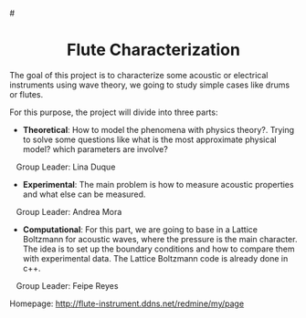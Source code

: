#<center> <h1>Flute Characterization</h1> </center>


The goal of this project is to characterize some acoustic or electrical instruments using wave theory, we going to study simple cases like drums or flutes.


For this purpose, the project will divide into three parts:


* **Theoretical**: How to model the phenomena with physics theory?. Trying to solve some questions like what is the most approximate physical model? which parameters are involve?

&nbsp;&nbsp; Group Leader: Lina Duque


* **Experimental**: The main problem is how to measure acoustic properties and what else can be measured.

&nbsp;&nbsp; Group Leader: Andrea Mora


* **Computational**: For this part, we are going to base in a Lattice Boltzmann for acoustic waves, where the pressure is the main character. The idea is to set up the boundary conditions and how to compare them with experimental data.
The Lattice Boltzmann code is already done in c++.

&nbsp;&nbsp; Group Leader: Feipe Reyes


Homepage: http://flute-instrument.ddns.net/redmine/my/page

